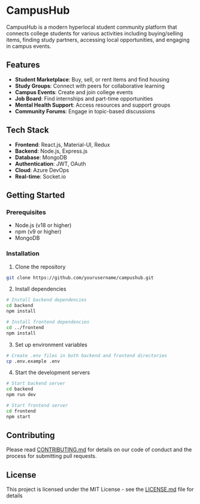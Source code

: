 # CampusHub

CampusHub is a modern hyperlocal student community platform that connects college students for various activities including buying/selling items, finding study partners, accessing local opportunities, and engaging in campus events.

## Features

- **Student Marketplace**: Buy, sell, or rent items and find housing
- **Study Groups**: Connect with peers for collaborative learning
- **Campus Events**: Create and join college events
- **Job Board**: Find internships and part-time opportunities
- **Mental Health Support**: Access resources and support groups
- **Community Forums**: Engage in topic-based discussions

## Tech Stack

- **Frontend**: React.js, Material-UI, Redux
- **Backend**: Node.js, Express.js
- **Database**: MongoDB
- **Authentication**: JWT, OAuth
- **Cloud**: Azure DevOps
- **Real-time**: Socket.io

## Getting Started

### Prerequisites

- Node.js (v18 or higher)
- npm (v9 or higher)
- MongoDB

### Installation

1. Clone the repository
```bash
git clone https://github.com/yourusername/campushub.git
```

2. Install dependencies
```bash
# Install backend dependencies
cd backend
npm install

# Install frontend dependencies
cd ../frontend
npm install
```

3. Set up environment variables
```bash
# Create .env files in both backend and frontend directories
cp .env.example .env
```

4. Start the development servers
```bash
# Start backend server
cd backend
npm run dev

# Start frontend server
cd frontend
npm start
```

## Contributing

Please read [CONTRIBUTING.md](CONTRIBUTING.md) for details on our code of conduct and the process for submitting pull requests.

## License

This project is licensed under the MIT License - see the [LICENSE.md](LICENSE.md) file for details
